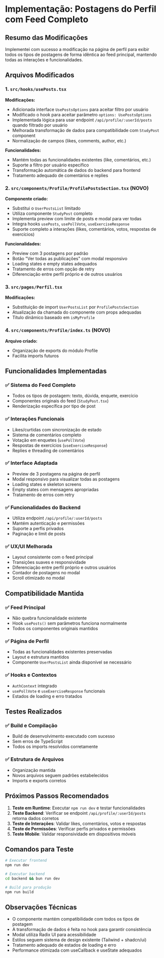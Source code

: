 # Implementação: Postagens do Perfil com Feed Completo

## Resumo das Modificações

Implementei com sucesso a modificação na página de perfil para exibir todos os tipos de postagens de forma idêntica ao feed principal, mantendo todas as interações e funcionalidades.

## Arquivos Modificados

### 1. `src/hooks/usePosts.tsx`
**Modificações:**
- Adicionada interface `UsePostsOptions` para aceitar filtro por usuário
- Modificado o hook para aceitar parâmetro `options: UsePostsOptions`
- Implementada lógica para usar endpoint `/api/profile/:userId/posts` quando filtrado por usuário
- Melhorada transformação de dados para compatibilidade com `StudyPost` component
- Normalização de campos (likes, comments, author, etc.)

**Funcionalidades:**
- Mantém todas as funcionalidades existentes (like, comentários, etc.)
- Suporte a filtro por usuário específico
- Transformação automática de dados do backend para frontend
- Tratamento adequado de comentários e replies

### 2. `src/components/Profile/ProfilePostsSection.tsx` (NOVO)
**Componente criado:**
- Substitui o `UserPostsList` limitado
- Utiliza componente `StudyPost` completo
- Implementa preview com limite de posts e modal para ver todas
- Integra hooks `usePosts`, `usePollVote`, `useExerciseResponse`
- Suporte completo a interações (likes, comentários, votos, respostas de exercícios)

**Funcionalidades:**
- Preview com 3 postagens por padrão
- Botão "Ver todas as publicações" com modal responsivo
- Loading states e empty states adequados
- Tratamento de erros com opção de retry
- Diferenciação entre perfil próprio e de outros usuários

### 3. `src/pages/Perfil.tsx`
**Modificações:**
- Substituição de import `UserPostsList` por `ProfilePostsSection`
- Atualização da chamada do componente com props adequadas
- Título dinâmico baseado em `isMyProfile`

### 4. `src/components/Profile/index.ts` (NOVO)
**Arquivo criado:**
- Organização de exports do módulo Profile
- Facilita imports futuros

## Funcionalidades Implementadas

### ✅ Sistema do Feed Completo
- Todos os tipos de postagem: texto, dúvida, enquete, exercício
- Componentes originais do feed (`StudyPost.tsx`)
- Renderização específica por tipo de post

### ✅ Interações Funcionais
- Likes/curtidas com sincronização de estado
- Sistema de comentários completo
- Votação em enquetes (`usePollVote`)
- Respostas de exercícios (`useExerciseResponse`)
- Replies e threading de comentários

### ✅ Interface Adaptada
- Preview de 3 postagens na página de perfil
- Modal responsivo para visualizar todas as postagens
- Loading states e skeleton screens
- Empty states com mensagens apropriadas
- Tratamento de erros com retry

### ✅ Funcionalidades do Backend
- Utiliza endpoint `/api/profile/:userId/posts`
- Mantém autenticação e permissões
- Suporte a perfis privados
- Paginação e limit de posts

### ✅ UX/UI Melhorada
- Layout consistente com o feed principal
- Transições suaves e responsividade
- Diferenciação entre perfil próprio e outros usuários
- Contador de postagens no modal
- Scroll otimizado no modal

## Compatibilidade Mantida

### ✅ Feed Principal
- Não quebra funcionalidade existente
- Hook `usePosts()` sem parâmetros funciona normalmente
- Todos os componentes originais mantidos

### ✅ Página de Perfil
- Todas as funcionalidades existentes preservadas
- Layout e estrutura mantidos
- Componente `UserPostsList` ainda disponível se necessário

### ✅ Hooks e Contextos
- `AuthContext` integrado
- `usePollVote` e `useExerciseResponse` funcionais
- Estados de loading e erro tratados

## Testes Realizados

### ✅ Build e Compilação
- Build de desenvolvimento executado com sucesso
- Sem erros de TypeScript
- Todos os imports resolvidos corretamente

### ✅ Estrutura de Arquivos
- Organização mantida
- Novos arquivos seguem padrões estabelecidos
- Imports e exports corretos

## Próximos Passos Recomendados

1. **Teste em Runtime**: Executar `npm run dev` e testar funcionalidades
2. **Teste Backend**: Verificar se endpoint `/api/profile/:userId/posts` retorna dados corretos
3. **Teste de Interações**: Validar likes, comentários, votos e respostas
4. **Teste de Permissões**: Verificar perfis privados e permissões
5. **Teste Mobile**: Validar responsividade em dispositivos móveis

## Comandos para Teste

```bash
# Executar frontend
npm run dev

# Executar backend  
cd backend && bun run dev

# Build para produção
npm run build
```

## Observações Técnicas

- O componente mantém compatibilidade com todos os tipos de postagem
- A transformação de dados é feita no hook para garantir consistência
- Modal utiliza Radix UI para acessibilidade
- Estilos seguem sistema de design existente (Tailwind + shadcn/ui)
- Tratamento adequado de estados de loading e erro
- Performance otimizada com useCallback e useState adequados